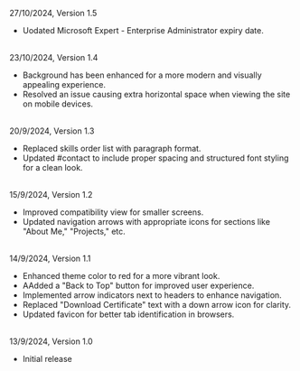 27/10/2024, Version 1.5
- Uodated Microsoft Expert - Enterprise Administrator expiry date.
<br><br>

23/10/2024, Version 1.4
- Background has been enhanced for a more modern and visually appealing experience.
- Resolved an issue causing extra horizontal space when viewing the site on mobile devices.
<br><br>

20/9/2024, Version 1.3  
- Replaced skills order list with paragraph format.
- Updated #contact to include proper spacing and structured font styling for a clean look.
<br><br>

15/9/2024, Version 1.2  
- Improved compatibility view for smaller screens.
- Updated navigation arrows with appropriate icons for sections like "About Me," "Projects," etc.
<br><br>

14/9/2024, Version 1.1  
- Enhanced theme color to red for a more vibrant look.
- AAdded a "Back to Top" button for improved user experience.
- Implemented arrow indicators next to headers to enhance navigation.
- Replaced "Download Certificate" text with a down arrow icon for clarity.
- Updated favicon for better tab identification in browsers.
<br><br>

13/9/2024, Version 1.0  
- Initial release